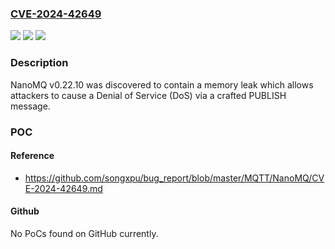 ### [CVE-2024-42649](https://cve.mitre.org/cgi-bin/cvename.cgi?name=CVE-2024-42649)
![](https://img.shields.io/static/v1?label=Product&message=n%2Fa&color=blue)
![](https://img.shields.io/static/v1?label=Version&message=n%2Fa%20&color=brightgreen)
![](https://img.shields.io/static/v1?label=Vulnerability&message=n%2Fa&color=brightgreen)

### Description

NanoMQ v0.22.10 was discovered to contain a memory leak which allows attackers to cause a Denial of Service (DoS) via a crafted PUBLISH message.

### POC

#### Reference
- https://github.com/songxpu/bug_report/blob/master/MQTT/NanoMQ/CVE-2024-42649.md

#### Github
No PoCs found on GitHub currently.

